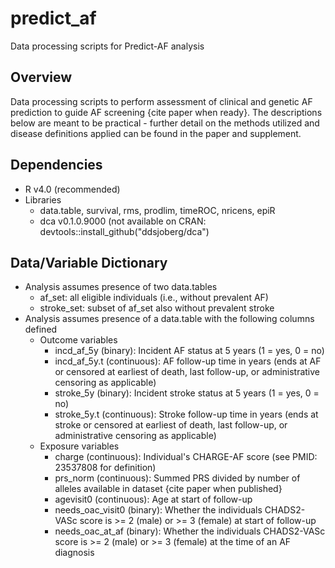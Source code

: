 # predict_af
Data processing scripts for Predict-AF analysis

## Overview
Data processing scripts to perform assessment of clinical and genetic AF prediction to guide AF screening {cite paper when ready}. The descriptions below are meant to be practical - further detail on the methods utilized and disease definitions applied can be found in the paper and supplement.

## Dependencies
- R v4.0 (recommended)
- Libraries
  - data.table, survival, rms, prodlim, timeROC, nricens, epiR
  - dca v0.1.0.9000 (not available on CRAN: devtools::install_github("ddsjoberg/dca")

## Data/Variable Dictionary
- Analysis assumes presence of two data.tables
  - af_set: all eligible individuals (i.e., without prevalent AF)
  - stroke_set: subset of af_set also without prevalent stroke
- Analysis assumes presence of a data.table with the following columns defined
  - Outcome variables
    - incd_af_5y (binary): Incident AF status at 5 years (1 = yes, 0 = no)
    - incd_af_5y.t (continuous): AF follow-up time in years (ends at AF or censored at earliest of death, last follow-up, or administrative censoring as applicable)
    - stroke_5y (binary): Incident stroke status at 5 years (1 = yes, 0 = no)
    - stroke_5y.t (continuous): Stroke follow-up time in years (ends at stroke or censored at earliest of death, last follow-up, or administrative censoring as applicable)
  - Exposure variables
    - charge (continuous): Individual's CHARGE-AF score (see PMID: 23537808 for definition)
    - prs_norm (continuous): Summed PRS divided by number of alleles available in dataset {cite paper when published}
    - agevisit0 (continuous): Age at start of follow-up
    - needs_oac_visit0 (binary): Whether the individuals CHADS2-VASc score is >= 2 (male) or >= 3 (female) at start of follow-up
    - needs_oac_at_af (binary): Whether the individuals CHADS2-VASc score is >= 2 (male) or >= 3 (female) at the time of an AF diagnosis

